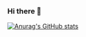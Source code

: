 ### Hi there 👋

[![Anurag's GitHub stats](https://github-readme-stats.vercel.app/api?username=Fantom250YT&theme=react)](https://finlayh.com)
